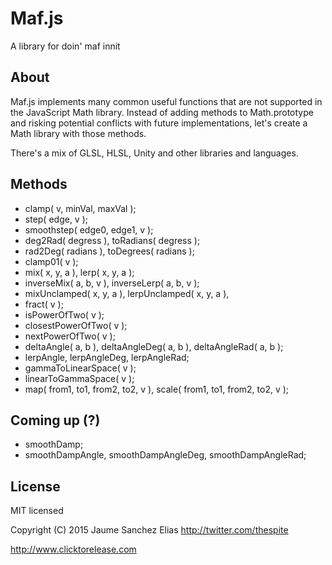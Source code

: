 Maf.js
=============

A library for doin' maf innit

About
-----

Maf.js implements many common useful functions that are not supported in the JavaScript Math library. Instead of adding methods to Math.prototype and risking potential conflicts with future implementations, let's create a Math library with those methods.

There's a mix of GLSL, HLSL, Unity and other libraries and languages.

Methods
------

- clamp( v, minVal, maxVal );
- step( edge, v );
- smoothstep( edge0, edge1, v );
- deg2Rad( degress ), toRadians( degress );
- rad2Deg( radians ), toDegrees( radians );
- clamp01( v );
- mix( x, y, a ), lerp( x, y, a );
- inverseMix( a, b, v ), inverseLerp( a, b, v );
- mixUnclamped( x, y, a ), lerpUnclamped( x, y, a ),
- fract( v );
- isPowerOfTwo( v );
- closestPowerOfTwo( v );
- nextPowerOfTwo( v );
- deltaAngle( a, b ), deltaAngleDeg( a, b ), deltaAngleRad( a, b );
- lerpAngle, lerpAngleDeg, lerpAngleRad;
- gammaToLinearSpace( v );
- linearToGammaSpace( v );
- map( from1, to1, from2, to2, v ), scale( from1, to1, from2, to2, v );

Coming up (?)
-------
- smoothDamp;
- smoothDampAngle, smoothDampAngleDeg, smoothDampAngleRad;

License
-------

MIT licensed

Copyright (C) 2015 Jaume Sanchez Elias http://twitter.com/thespite

http://www.clicktorelease.com